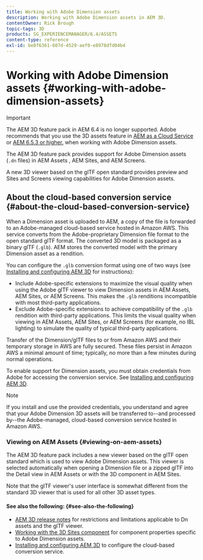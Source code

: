 ```yaml
---
title: Working with Adobe Dimension assets
description: Working with Adobe Dimension assets in AEM 3D.
contentOwner: Rick Brough
topic-tags: 3D
products: SG_EXPERIENCEMANAGER/6.4/ASSETS
content-type: reference
exl-id: be8f6361-607d-4529-aef0-e8978dfd04b4
---
```

# Working with Adobe Dimension assets {#working-with-adobe-dimension-assets}

>[!IMPORTANT]
>
>The AEM 3D feature pack in AEM 6.4 is no longer supported. Adobe recommends that you use the 3D assets feature in [AEM as a Cloud Service](https://experienceleague.adobe.com/docs/experience-manager-cloud-service/assets/dynamicmedia/assets-3d.html#dynamicmedia) or [AEM 6.5.3 or higher.](https://experienceleague.adobe.com/docs/experience-manager-65/assets/dynamic/assets-3d.html#dynamic) when working with Adobe Dimension assets.

The AEM 3D feature pack provides support for Adobe Dimension assets (`.dn` files) in AEM Assets , AEM Sites, and AEM Screens.

A new 3D viewer based on the glTF open standard provides preview and Sites and Screens viewing capabilities for Adobe Dimension assets.

## About the cloud-based conversion service {#about-the-cloud-based-conversion-service}

When a Dimension asset is uploaded to AEM, a copy of the file is forwarded to an Adobe-managed cloud-based service hosted in Amazon AWS. This service converts from the Adobe-proprietary Dimension file format to the open standard glTF format. The converted 3D model is packaged as a binary glTF (`.glb`). AEM stores the converted model with the primary Dimension asset as a rendition.

You can configure the `.glb` conversion format using one of two ways (see [Installing and configuring AEM 3D](install-config-3d.md) for instructions):

* Include Adobe-specific extensions to maximize the visual quality when using the Adobe glTF viewer to view Dimension assets in AEM Assets, AEM Sites, or AEM Screens. This makes the `.glb` renditions incompatible with most third-party applications.
* Exclude Adobe-specific extensions to achieve compatibility of the `.glb` rendition with third-party applications. This limits the visual quality when viewing in AEM Assets, AEM Sites, or AEM Screens (for example, no IBL lighting) to simulate the quality of typical third-party applications.

Transfer of the Dimension/glTF files to or from Amazon AWS and their temporary storage in AWS are fully secured. These files persist in Amazon AWS a minimal amount of time; typically, no more than a few minutes during normal operations.

To enable support for Dimension assets, you must obtain credentials from Adobe for accessing the conversion service. See [Installing and configuring AEM 3D](install-config-3d.md).

>[!NOTE]
>
>If you install and use the provided credentials, you understand and agree that your Adobe Dimension 3D assets will be transferred to--and processed by--the Adobe-managed, cloud-based conversion service hosted in Amazon AWS.

### Viewing on AEM Assets {#viewing-on-aem-assets}

The AEM 3D feature pack includes a new viewer based on the glTF open standard which is used to view Adobe Dimension assets. This viewer is selected automatically when opening a Dimension file or a zipped glTF into the Detail view in AEM Assets or with the 3D component in AEM Sites.

Note that the glTF viewer's user interface is somewhat different from the standard 3D viewer that is used for all other 3D asset types.

#### See also the following: {#see-also-the-following}

* [AEM 3D release notes](/help/release-notes/aem3d-release-notes.md) for restrictions and limitations applicable to Dn assets and the glTF viewer.
* [Working with the 3D Sites component](using-the-3d-sites-component.md) for component properties specific to Adobe Dimension assets.
* [Installing and configuring AEM 3D](install-config-3d.md) to configure the cloud-based conversion service.
